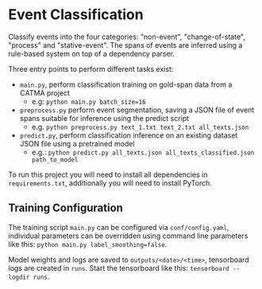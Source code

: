 # Event Classification

Classify events into the four categories: "non-event", "change-of-state", "process" and "stative-event".
The spans of events are inferred using a rule-based system on top of a dependency parser.

Three entry points to perform different tasks exist:
* `main.py`, perform classification training on gold-span data from a CATMA project
    * e.g: `python main.py batch_size=16`
* `preprocess.py` perform event segmentation, saving a JSON file of event spans suitable for inference using the predict script
    * e.g. `python preprocess.py text_1.txt text_2.txt all_texts.json`
* `predict.py`, perform classification inference on an existing dataset JSON file using a pretrained model
    * e.g.: `python predict.py all_texts.json all_texts_classified.json path_to_model`

To run this project you will need to install all dependencies in `requirements.txt`, additionally you will need to install PyTorch.

## Training Configuration

The training script `main.py` can be configured via `conf/config.yaml`,
individual parameters can be overridden using command line parameters like this: `python main.py label_smoothing=false`.

Model weights and logs are saved to `outputs/<date>/<time>`, tensorboard logs are created in `runs`.
Start the tensorboard like this: `tensorboard --logdir runs`.
